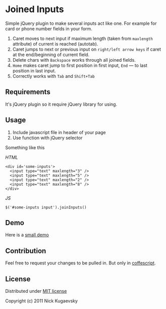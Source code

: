 Joined Inputs
=================

Simple jQuery plugin to make several inputs act like one.
For example for card or phone number fields in your form.

1. Caret moves to next input if maximum length (taken from `maxlength` attribute) of current is reached (autotab).
2. Caret jumps to next or previous input on `right/left arrow keys` if caret at the end/beginning of current field.
3. Delete chars with `Backspace` works through all joined fields.
4. `Home` makes caret jump to first position in first input, `End` — to last position in last input.
5. Correctly works with `Tab` and `Shift+Tab`


Requirements
----------------

It's jQuery plugin so it require jQuery library for using.


Usage
---------------

1. Include javascript file in header of your page
2. Use function with jQuery selector

Something like this

*HTML*

    <div id='some-inputs'>
      <input type="text" maxlength="3" />
      <input type="text" maxlength="5" />
      <input type="text" maxlength="2" />
      <input type="text" maxlength="8" />
    </div>

*JS*

    $('#some-inputs input').joinInputs()


Demo
-------------

Here is a [small demo](http://kugaevsky.github.com/joined_inputs/)

Contribution
-------------

Feel free to request your changes to be pulled in.
But only in [coffescript](http://jashkenas.github.com/coffee-script/).


License
------------

Distributed under [ MIT license ]( https://github.com/kugaevsky/joined_inputs/wiki/Mit-license )

Copyright (c) 2011 Nick Kugaevsky
